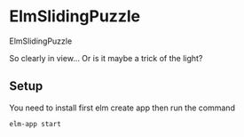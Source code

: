 # ElmSlidingPuzzle
ElmSlidingPuzzle

So clearly in view... Or is it maybe a trick of the light?

## Setup
You need to install first elm create app then run the command

```
elm-app start
```